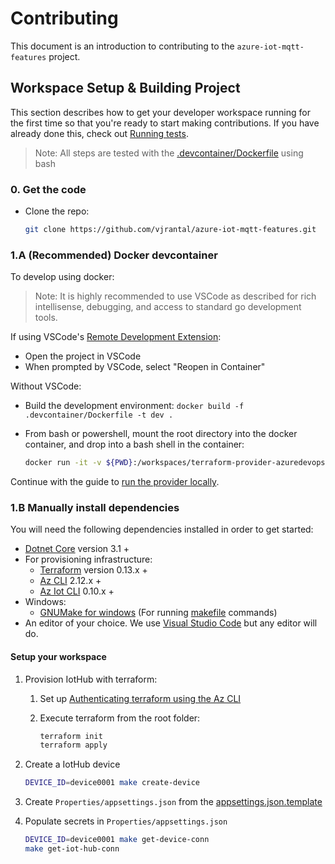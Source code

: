 # Contributing

This document is an introduction to contributing to the `azure-iot-mqtt-features` project.

## Workspace Setup & Building Project

This section describes how to get your developer workspace running for the first time so that you're ready to start making contributions. If you have already done this, check out [Running tests](#development-sdlc).

> Note: All steps are tested with the [.devcontainer/Dockerfile](../.devcontainer/Dockerfile) using bash

### 0. Get the code

* Clone the repo:
  
  ```bash
  git clone https://github.com/vjrantal/azure-iot-mqtt-features.git
  ```

### 1.A (Recommended) Docker devcontainer

To develop using docker:

> Note: It is highly recommended to use VSCode as described for rich intellisense, debugging, and access to standard go development tools.

If using VSCode's [Remote Development Extension](https://marketplace.visualstudio.com/items?itemName=ms-vscode-remote.vscode-remote-extensionpack):

* Open the project in VSCode
* When prompted by VSCode, select "Reopen in Container"

Without VSCode:

* Build the development environment: `docker build -f .devcontainer/Dockerfile -t dev .`
* From bash or powershell, mount the root directory into the docker container, and drop into a bash shell in the container:
  
  ```bash
  docker run -it -v ${PWD}:/workspaces/terraform-provider-azuredevops dev
  ```

Continue with the guide to [run the provider locally](#4-run-provider-locally).

### 1.B Manually install dependencies

You will need the following dependencies installed in order to get started:

* [Dotnet Core](https://dotnet.microsoft.com/download/dotnet-core) version 3.1 +
* For provisioning infrastructure:
  * [Terraform](https://www.terraform.io/downloads.html) version 0.13.x +
  * [Az CLI](https://docs.microsoft.com/en-us/cli/azure/install-azure-cli) 2.12.x +
  * [Az Iot CLI](https://github.com/Azure/azure-iot-cli-extension) 0.10.x +
* Windows:
  * [GNUMake for windows](http://gnuwin32.sourceforge.net/packages/make.htm) (For running [makefile](../makefile) commands)
* An editor of your choice. We use [Visual Studio Code](https://code.visualstudio.com/Download) but any editor will do.

#### Setup your workspace

1. Provision IotHub with terraform:
     1. Set up [Authenticating terraform using the Az CLI](https://www.terraform.io/docs/providers/azurerm/guides/azure_cli.html)
     2. Execute terraform from the root folder:

        ```bash
        terraform init
        terraform apply
        ```

2. Create a IotHub device

    ```bash
    DEVICE_ID=device0001 make create-device
    ```

3. Create `Properties/appsettings.json` from the [appsettings.json.template](../Properties/appsettings.json.template)
4. Populate secrets in `Properties/appsettings.json`

    ```bash
    DEVICE_ID=device0001 make get-device-conn
    make get-iot-hub-conn
    ```
